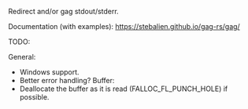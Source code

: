 Redirect and/or gag stdout/stderr.

Documentation (with examples): https://stebalien.github.io/gag-rs/gag/

TODO:

General:
 * Windows support.
 * Better error handling?
Buffer:
 * Deallocate the buffer as it is read (FALLOC_FL_PUNCH_HOLE) if possible.
